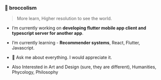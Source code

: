 ### 🥦 broccolism
> More learn, Higher resolution to see the world.

- I’m currently working on **developing flutter mobile app client and typescript server for another app**.

- I’m currently learning - **Recommender systems**, React, Flutter, Javascript.
    
- 💬 Ask me about everything. I would appreciate it.

- Also Interested in Art and Design (sure, they are different), Humanities, Phycology, Philosophy
<!--
- 👯 I’m looking to collaborate on ...
- 🤔 I’m looking for help with ...
- 📫 How to reach me: ...
- 😄 Pronouns: ...
- ⚡ Fun fact:
-->
